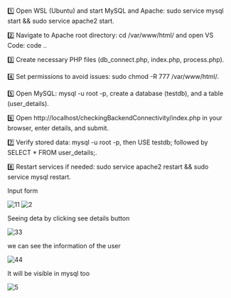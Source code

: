 1️⃣ Open WSL (Ubuntu) and start MySQL and Apache: sudo service mysql start && sudo service apache2 start.

2️⃣ Navigate to Apache root directory: cd /var/www/html/ and open VS Code: code ..

3️⃣ Create necessary PHP files (db_connect.php, index.php, process.php).

4️⃣ Set permissions to avoid issues: sudo chmod -R 777 /var/www/html/.

5️⃣ Open MySQL: mysql -u root -p, create a database (testdb), and a table (user_details).

6️⃣ Open http://localhost/checkingBackendConnectivity/index.php in your browser, enter details, and submit.

7️⃣ Verify stored data: mysql -u root -p, then USE testdb; followed by SELECT * FROM user_details;.

8️⃣ Restart services if needed: sudo service apache2 restart && sudo service mysql restart.

Input form


![11](https://github.com/user-attachments/assets/d9ed3340-c2b3-4e21-9340-037b9af6a973)
![2](https://github.com/user-attachments/assets/69f114fc-c576-492a-b447-b6cd7400060f)


Seeing deta by clicking see details button

![33](https://github.com/user-attachments/assets/ebb4bd18-e409-4844-85fc-b97ed8fe2d05)


we can see the information of the user


![44](https://github.com/user-attachments/assets/994b8d79-f11e-462a-bb75-57867c5a7fe4)


It will be visible in mysql too


![5](https://github.com/user-attachments/assets/ef41bd12-bf9f-41ae-9e91-97857524145a)




